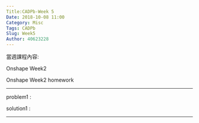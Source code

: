 ```yaml
---
Title:CADPb-Week 5
Date: 2018-10-08 11:00
Category: Misc
Tags: CADPb
Slug: Week5
Author: 40623228
---
```


當週課程內容:

Onshape Week2

Onshape Week2  homework
<!-- PELICAN_END_SUMMARY -->


----
problem1 : 

solution1 : 

----





